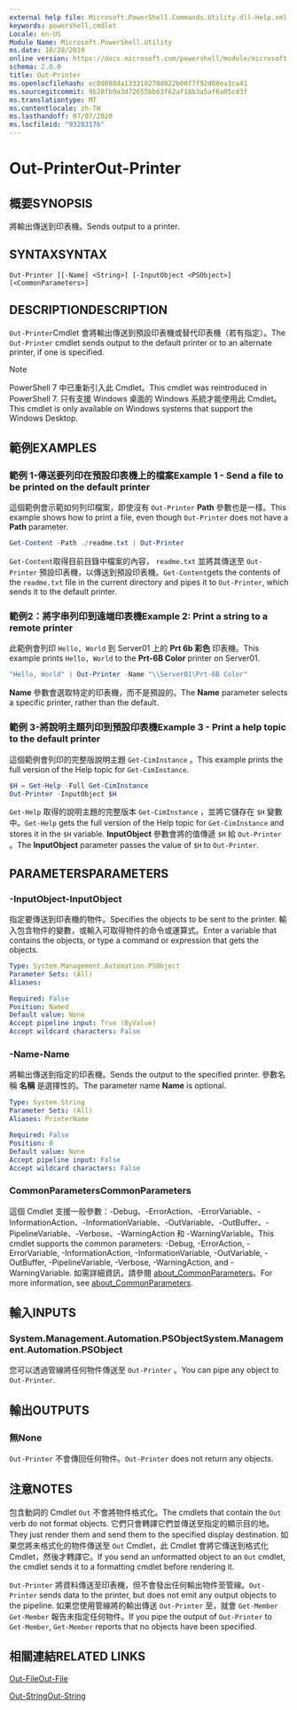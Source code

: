 ```yaml
---
external help file: Microsoft.PowerShell.Commands.Utility.dll-Help.xml
keywords: powershell,cmdlet
Locale: en-US
Module Name: Microsoft.PowerShell.Utility
ms.date: 10/28/2019
online version: https://docs.microsoft.com/powershell/module/microsoft.powershell.utility/out-printer?view=powershell-5.1&WT.mc_id=ps-gethelp
schema: 2.0.0
title: Out-Printer
ms.openlocfilehash: ec8d080da133310270d022b00f7f92d08ea3ca41
ms.sourcegitcommit: 9b28fb9a3d72655bb63f62af18b3a5af6a05cd3f
ms.translationtype: MT
ms.contentlocale: zh-TW
ms.lasthandoff: 07/07/2020
ms.locfileid: "93203176"
---
```

# <span data-ttu-id="487da-103">Out-Printer</span><span class="sxs-lookup"><span data-stu-id="487da-103">Out-Printer</span></span>

## <span data-ttu-id="487da-104">概要</span><span class="sxs-lookup"><span data-stu-id="487da-104">SYNOPSIS</span></span>
<span data-ttu-id="487da-105">將輸出傳送到印表機。</span><span class="sxs-lookup"><span data-stu-id="487da-105">Sends output to a printer.</span></span>

## <span data-ttu-id="487da-106">SYNTAX</span><span class="sxs-lookup"><span data-stu-id="487da-106">SYNTAX</span></span>

```
Out-Printer [[-Name] <String>] [-InputObject <PSObject>] [<CommonParameters>]
```

## <span data-ttu-id="487da-107">DESCRIPTION</span><span class="sxs-lookup"><span data-stu-id="487da-107">DESCRIPTION</span></span>

<span data-ttu-id="487da-108">`Out-Printer`Cmdlet 會將輸出傳送到預設印表機或替代印表機（若有指定）。</span><span class="sxs-lookup"><span data-stu-id="487da-108">The `Out-Printer` cmdlet sends output to the default printer or to an alternate printer, if one is specified.</span></span>

> [!NOTE]
> <span data-ttu-id="487da-109">PowerShell 7 中已重新引入此 Cmdlet。</span><span class="sxs-lookup"><span data-stu-id="487da-109">This cmdlet was reintroduced in PowerShell 7.</span></span> <span data-ttu-id="487da-110">只有支援 Windows 桌面的 Windows 系統才能使用此 Cmdlet。</span><span class="sxs-lookup"><span data-stu-id="487da-110">This cmdlet is only available on Windows systems that support the Windows Desktop.</span></span>

## <span data-ttu-id="487da-111">範例</span><span class="sxs-lookup"><span data-stu-id="487da-111">EXAMPLES</span></span>

### <span data-ttu-id="487da-112">範例 1-傳送要列印在預設印表機上的檔案</span><span class="sxs-lookup"><span data-stu-id="487da-112">Example 1 - Send a file to be printed on the default printer</span></span>

<span data-ttu-id="487da-113">這個範例會示範如何列印檔案，即使沒有 `Out-Printer` **Path** 參數也是一樣。</span><span class="sxs-lookup"><span data-stu-id="487da-113">This example shows how to print a file, even though `Out-Printer` does not have a **Path** parameter.</span></span>

```powershell
Get-Content -Path ./readme.txt | Out-Printer
```

<span data-ttu-id="487da-114">`Get-Content`取得目前目錄中檔案的內容， `readme.txt` 並將其傳送至 `Out-Printer` 預設印表機，以傳送到預設印表機。</span><span class="sxs-lookup"><span data-stu-id="487da-114">`Get-Content`gets the contents of the `readme.txt` file in the current directory and pipes it to `Out-Printer`, which sends it to the default printer.</span></span>

### <span data-ttu-id="487da-115">範例2：將字串列印到遠端印表機</span><span class="sxs-lookup"><span data-stu-id="487da-115">Example 2: Print a string to a remote printer</span></span>

<span data-ttu-id="487da-116">此範例會列印 `Hello, World` 到 Server01 上的 **Prt 6b 彩色** 印表機。</span><span class="sxs-lookup"><span data-stu-id="487da-116">This example prints `Hello, World` to the **Prt-6B Color** printer on Server01.</span></span>

```powershell
"Hello, World" | Out-Printer -Name "\\Server01\Prt-6B Color"
```

<span data-ttu-id="487da-117">**Name** 參數會選取特定的印表機，而不是預設的。</span><span class="sxs-lookup"><span data-stu-id="487da-117">The **Name** parameter selects a specific printer, rather than the default.</span></span>

### <span data-ttu-id="487da-118">範例 3-將說明主題列印到預設印表機</span><span class="sxs-lookup"><span data-stu-id="487da-118">Example 3 - Print a help topic to the default printer</span></span>

<span data-ttu-id="487da-119">這個範例會列印的完整版說明主題 `Get-CimInstance` 。</span><span class="sxs-lookup"><span data-stu-id="487da-119">This example prints the full version of the Help topic for `Get-CimInstance`.</span></span>

```powershell
$H = Get-Help -Full Get-CimInstance
Out-Printer -InputObject $H
```

<span data-ttu-id="487da-120">`Get-Help` 取得的說明主題的完整版本 `Get-CimInstance` ，並將它儲存在 `$H` 變數中。</span><span class="sxs-lookup"><span data-stu-id="487da-120">`Get-Help` gets the full version of the Help topic for `Get-CimInstance` and stores it in the `$H` variable.</span></span> <span data-ttu-id="487da-121">**InputObject** 參數會將的值傳遞 `$H` 給 `Out-Printer` 。</span><span class="sxs-lookup"><span data-stu-id="487da-121">The **InputObject** parameter passes the value of `$H` to `Out-Printer`.</span></span>

## <span data-ttu-id="487da-122">PARAMETERS</span><span class="sxs-lookup"><span data-stu-id="487da-122">PARAMETERS</span></span>

### <span data-ttu-id="487da-123">-InputObject</span><span class="sxs-lookup"><span data-stu-id="487da-123">-InputObject</span></span>

<span data-ttu-id="487da-124">指定要傳送到印表機的物件。</span><span class="sxs-lookup"><span data-stu-id="487da-124">Specifies the objects to be sent to the printer.</span></span> <span data-ttu-id="487da-125">輸入包含物件的變數，或輸入可取得物件的命令或運算式。</span><span class="sxs-lookup"><span data-stu-id="487da-125">Enter a variable that contains the objects, or type a command or expression that gets the objects.</span></span>

```yaml
Type: System.Management.Automation.PSObject
Parameter Sets: (All)
Aliases:

Required: False
Position: Named
Default value: None
Accept pipeline input: True (ByValue)
Accept wildcard characters: False
```

### <span data-ttu-id="487da-126">-Name</span><span class="sxs-lookup"><span data-stu-id="487da-126">-Name</span></span>

<span data-ttu-id="487da-127">將輸出傳送到指定的印表機。</span><span class="sxs-lookup"><span data-stu-id="487da-127">Sends the output to the specified printer.</span></span> <span data-ttu-id="487da-128">參數名稱 **名稱** 是選擇性的。</span><span class="sxs-lookup"><span data-stu-id="487da-128">The parameter name **Name** is optional.</span></span>

```yaml
Type: System.String
Parameter Sets: (All)
Aliases: PrinterName

Required: False
Position: 0
Default value: None
Accept pipeline input: False
Accept wildcard characters: False
```

### <span data-ttu-id="487da-129">CommonParameters</span><span class="sxs-lookup"><span data-stu-id="487da-129">CommonParameters</span></span>

<span data-ttu-id="487da-130">這個 Cmdlet 支援一般參數：-Debug、-ErrorAction、-ErrorVariable、-InformationAction、-InformationVariable、-OutVariable、-OutBuffer、-PipelineVariable、-Verbose、-WarningAction 和 -WarningVariable。</span><span class="sxs-lookup"><span data-stu-id="487da-130">This cmdlet supports the common parameters: -Debug, -ErrorAction, -ErrorVariable, -InformationAction, -InformationVariable, -OutVariable, -OutBuffer, -PipelineVariable, -Verbose, -WarningAction, and -WarningVariable.</span></span> <span data-ttu-id="487da-131">如需詳細資訊，請參閱 [about_CommonParameters](https://go.microsoft.com/fwlink/?LinkID=113216)。</span><span class="sxs-lookup"><span data-stu-id="487da-131">For more information, see [about_CommonParameters](https://go.microsoft.com/fwlink/?LinkID=113216).</span></span>

## <span data-ttu-id="487da-132">輸入</span><span class="sxs-lookup"><span data-stu-id="487da-132">INPUTS</span></span>

### <span data-ttu-id="487da-133">System.Management.Automation.PSObject</span><span class="sxs-lookup"><span data-stu-id="487da-133">System.Management.Automation.PSObject</span></span>

<span data-ttu-id="487da-134">您可以透過管線將任何物件傳送至 `Out-Printer` 。</span><span class="sxs-lookup"><span data-stu-id="487da-134">You can pipe any object to `Out-Printer`.</span></span>

## <span data-ttu-id="487da-135">輸出</span><span class="sxs-lookup"><span data-stu-id="487da-135">OUTPUTS</span></span>

### <span data-ttu-id="487da-136">無</span><span class="sxs-lookup"><span data-stu-id="487da-136">None</span></span>

<span data-ttu-id="487da-137">`Out-Printer` 不會傳回任何物件。</span><span class="sxs-lookup"><span data-stu-id="487da-137">`Out-Printer` does not return any objects.</span></span>

## <span data-ttu-id="487da-138">注意</span><span class="sxs-lookup"><span data-stu-id="487da-138">NOTES</span></span>

<span data-ttu-id="487da-139">包含動詞的 Cmdlet `Out` 不會將物件格式化。</span><span class="sxs-lookup"><span data-stu-id="487da-139">The cmdlets that contain the `Out` verb do not format objects.</span></span> <span data-ttu-id="487da-140">它們只會轉譯它們並傳送至指定的顯示目的地。</span><span class="sxs-lookup"><span data-stu-id="487da-140">They just render them and send them to the specified display destination.</span></span> <span data-ttu-id="487da-141">如果您將未格式化的物件傳送至 `Out` Cmdlet，此 Cmdlet 會將它傳送到格式化 Cmdlet，然後才轉譯它。</span><span class="sxs-lookup"><span data-stu-id="487da-141">If you send an unformatted object to an `Out` cmdlet, the cmdlet sends it to a formatting cmdlet before rendering it.</span></span>

<span data-ttu-id="487da-142">`Out-Printer` 將資料傳送至印表機，但不會發出任何輸出物件至管線。</span><span class="sxs-lookup"><span data-stu-id="487da-142">`Out-Printer` sends data to the printer, but does not emit any output objects to the pipeline.</span></span> <span data-ttu-id="487da-143">如果您使用管線將的輸出傳送 `Out-Printer` 至，就會 `Get-Member` `Get-Member` 報告未指定任何物件。</span><span class="sxs-lookup"><span data-stu-id="487da-143">If you pipe the output of `Out-Printer` to `Get-Member`, `Get-Member` reports that no objects have been specified.</span></span>

## <span data-ttu-id="487da-144">相關連結</span><span class="sxs-lookup"><span data-stu-id="487da-144">RELATED LINKS</span></span>

[<span data-ttu-id="487da-145">Out-File</span><span class="sxs-lookup"><span data-stu-id="487da-145">Out-File</span></span>](Out-File.md)

[<span data-ttu-id="487da-146">Out-String</span><span class="sxs-lookup"><span data-stu-id="487da-146">Out-String</span></span>](Out-String.md)
